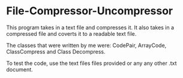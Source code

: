 # File-Compressor-Uncompressor
This program takes in a text file and compresses it. It also takes in a compressed file and coverts it to a readable text file.

The classes that were written by me were: CodePair, ArrayCode, ClassCompress and Class Decompress.

To test the code, use the text files files provided or any any other .txt document.
